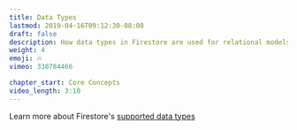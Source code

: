```yaml
---
title: Data Types
lastmod: 2019-04-16T09:12:30-08:00
draft: false
description: How data types in Firestore are used for relational models.
weight: 4
emoji: 🔥
vimeo: 330784466

chapter_start: Core Concepts
video_length: 3:10
---
```


Learn more about Firestore's [supported data types](https://firebase.google.com/docs/firestore/manage-data/data-types)
